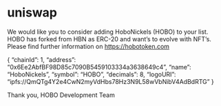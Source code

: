 # uniswap

We would like you to consider adding HoboNickels (HOBO) to your list.
HOBO has forked from HBN as ERC-20 and want’s to evolve with NFT’s.
Please find further information on https://hobotoken.com

{
“chainId”: 1,
“address”: “0x6Ee2AbfBF98D85c7090B5459103334a3638649c4”,
“name”: “HoboNickels”,
“symbol”: “HOBO”,
“decimals”: 8,
“logoURI”: “ipfs://QmQTg4Y2e4CwN2myVdHbs78Hz3N9L58wVbNibV4AdBdRTG”
}

Thank you,
HOBO Development Team
